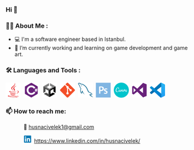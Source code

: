 ### Hi 👋

<!--
**husnacivelek/husnacivelek** is a ✨ _special_ ✨ repository because its `README.md` (this file) appears on your GitHub profile.

Here are some ideas to get you started:

- 🔭 I’m currently working on ...
- 🌱 I’m currently learning ...
- 👯 I’m looking to collaborate on ...
- 🤔 I’m looking for help with ...
- 💬 Ask me about ...
- 📫 How to reach me: ...
- 😄 Pronouns: ...
- ⚡ Fun fact: ...


-->

### :woman_technologist: About Me :
- :computer: I'm a software engineer based in Istanbul.
- 🔭 I’m currently working and learning on game development and game art.


### :hammer_and_wrench: Languages and Tools :
<div>
   <img src= "https://github.com/devicons/devicon/blob/master/icons/java/java-plain.svg" title="Java"  alt="Java" width="40" height="40"/>&nbsp;
  <img src= "https://github.com/devicons/devicon/blob/master/icons/csharp/csharp-plain.svg" title="CSharp"  alt="CSharp" width="40" height="40"/>&nbsp;
<img src= "https://github.com/devicons/devicon/blob/master/icons/unity/unity-original.svg" title="Unity"  alt="Unity" width="40" height="40"/>&nbsp;
   <img src= "https://github.com/devicons/devicon/blob/master/icons/git/git-plain.svg" title="Git"  alt="Git" width="40" height="40"/>&nbsp;
   <img src= "https://github.com/devicons/devicon/blob/master/icons/mysql/mysql-original.svg" title="MySQL"  alt="MySQL" width="40" height="40"/>&nbsp;
  <img src= "https://github.com/devicons/devicon/blob/master/icons/photoshop/photoshop-plain.svg" title="Photoshop"  alt="Photoshop" width="40" height="40"/>&nbsp;
    <img src= "https://github.com/devicons/devicon/blob/master/icons/canva/canva-original.svg" title="Canva"  alt="Canva" width="40" height="40"/>&nbsp;
  <img src= "https://github.com/devicons/devicon/blob/master/icons/visualstudio/visualstudio-plain.svg" title="VisualStudio"  alt="VisualStudio" width="40" height="40"/>&nbsp;
   <img src= "https://github.com/devicons/devicon/blob/master/icons/vscode/vscode-original.svg" title="VSCode"  alt="VSCode" width="40" height="40"/>
  
  </div>
  
  ### :mailbox: How to reach me: 
<ul>

<ul>

 
 :email: husnacivelek1@gmail.com
 
 <img src= "https://github.com/devicons/devicon/blob/master/icons/linkedin/linkedin-original.svg" title="Linkedin"  alt="Linkedin" width="20" height="20"/>&nbsp; https://www.linkedin.com/in/husnacivelek/
 </ul>
 </ul>

